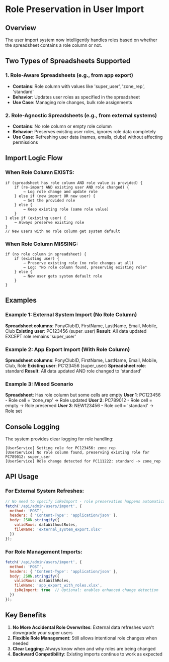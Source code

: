 # Role Preservation in User Import

## Overview
The user import system now intelligently handles roles based on whether the spreadsheet contains a role column or not.

## Two Types of Spreadsheets Supported

### 1. **Role-Aware Spreadsheets** (e.g., from app export)
- **Contains**: Role column with values like 'super_user', 'zone_rep', 'standard'
- **Behavior**: Updates user roles as specified in the spreadsheet
- **Use Case**: Managing role changes, bulk role assignments

### 2. **Role-Agnostic Spreadsheets** (e.g., from external systems)
- **Contains**: No role column or empty role column
- **Behavior**: Preserves existing user roles, ignores role data completely
- **Use Case**: Refreshing user data (names, emails, clubs) without affecting permissions

## Import Logic Flow

### When Role Column EXISTS:
```
if (spreadsheet has role column AND role value is provided) {
    if (re-import AND existing user AND role changed) {
        → Log role change and update role
    } else if (new import OR new user) {
        → Set the provided role
    } else {
        → Keep existing role (same role value)
    }
} else if (existing user) {
    → Always preserve existing role
}
// New users with no role column get system default
```

### When Role Column MISSING:
```
if (no role column in spreadsheet) {
    if (existing user) {
        → Preserve existing role (no role changes at all)
        → Log: "No role column found, preserving existing role"
    } else {
        → New user gets system default role
    }
}
```

## Examples

### Example 1: External System Import (No Role Column)
**Spreadsheet columns**: PonyClubID, FirstName, LastName, Email, Mobile, Club
**Existing user**: PC123456 (super_user)
**Result**: All data updated EXCEPT role remains 'super_user'

### Example 2: App Export Import (With Role Column)
**Spreadsheet columns**: PonyClubID, FirstName, LastName, Email, Mobile, Club, Role
**Existing user**: PC123456 (super_user)
**Spreadsheet role**: standard
**Result**: All data updated AND role changed to 'standard'

### Example 3: Mixed Scenario
**Spreadsheet**: Has role column but some cells are empty
**User 1**: PC123456 - Role cell = 'zone_rep' → Role updated
**User 2**: PC789012 - Role cell = empty → Role preserved
**User 3**: NEW123456 - Role cell = 'standard' → Role set

## Console Logging
The system provides clear logging for role handling:

```
[UserService] Setting role for PC123456: zone_rep
[UserService] No role column found, preserving existing role for PC789012: super_user
[UserService] Role change detected for PC111222: standard -> zone_rep
```

## API Usage

### For External System Refreshes:
```javascript
// No need to specify isReImport - role preservation happens automatically
fetch('/api/admin/users/import', {
  method: 'POST',
  headers: { 'Content-Type': 'application/json' },
  body: JSON.stringify({ 
    validRows: dataWithoutRoles,
    fileName: 'external_system_export.xlsx'
  })
});
```

### For Role Management Imports:
```javascript
fetch('/api/admin/users/import', {
  method: 'POST',
  headers: { 'Content-Type': 'application/json' },
  body: JSON.stringify({ 
    validRows: dataWithRoles,
    fileName: 'app_export_with_roles.xlsx',
    isReImport: true  // Optional: enables enhanced change detection
  })
});
```

## Key Benefits

1. **No More Accidental Role Overwrites**: External data refreshes won't downgrade your super users
2. **Flexible Role Management**: Still allows intentional role changes when needed  
3. **Clear Logging**: Always know when and why roles are being changed
4. **Backward Compatibility**: Existing imports continue to work as expected